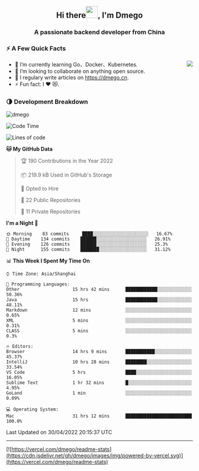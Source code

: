<h2 align="center">Hi there<img src="https://cdn.jsdelivr.net/gh/dmego/images/img/Hi.gif" height="32" />, I'm Dmego </h2>
<h3 align="center">A passionate backend developer from China</h3>

### ⚡️ A Few Quick Facts

<img align="right" src="https://readme-stats-dmego.vercel.app/api?username=dmego&show_icons=true&icon_color=1573B3&hide_title=true&text_color=718096&bg_color=00000000&hide_border=true"/>

<ul>
    <li> 🌱 I’m currently learning Go、Docker、Kubernetes.</li>
    <li> 👯 I’m looking to collaborate on anything open source.</li>
    <li> 📝 I regulary write articles on <a href="https://dmego.cn">https://dmego.cn</a>.</li>
    <li> ⚡ Fun fact: I ❤️ 😻.</li>
</ul>

### 🌗 Development Breakdown

<img src="https://komarev.com/ghpvc/?username=dmego" alt="dmego" />

<!--START_SECTION:waka-->
![Code Time](http://img.shields.io/badge/Code%20Time-1%2C201%20hrs%2026%20mins-blue)

![Lines of code](https://img.shields.io/badge/From%20Hello%20World%20I%27ve%20Written-246%20Thousand%20lines%20of%20code-blue)

**🐱 My GitHub Data** 

> 🏆 190 Contributions in the Year 2022
 > 
> 📦 219.9 kB Used in GitHub's Storage 
 > 
> 💼 Opted to Hire
 > 
> 📜 22 Public Repositories 
 > 
> 🔑 11 Private Repositories  
 > 
**I'm a Night 🦉** 

```text
🌞 Morning    83 commits     ████░░░░░░░░░░░░░░░░░░░░░   16.67% 
🌆 Daytime    134 commits    ██████░░░░░░░░░░░░░░░░░░░   26.91% 
🌃 Evening    126 commits    ██████░░░░░░░░░░░░░░░░░░░   25.3% 
🌙 Night      155 commits    ███████░░░░░░░░░░░░░░░░░░   31.12%

```


📊 **This Week I Spent My Time On** 

```text
⌚︎ Time Zone: Asia/Shanghai

💬 Programming Languages: 
Other                    15 hrs 42 mins      ████████████░░░░░░░░░░░░░   50.36% 
Java                     15 hrs              ████████████░░░░░░░░░░░░░   48.11% 
Markdown                 12 mins             ░░░░░░░░░░░░░░░░░░░░░░░░░   0.65% 
XML                      5 mins              ░░░░░░░░░░░░░░░░░░░░░░░░░   0.31% 
CLASS                    5 mins              ░░░░░░░░░░░░░░░░░░░░░░░░░   0.3%

🔥 Editors: 
Browser                  14 hrs 9 mins       ███████████░░░░░░░░░░░░░░   45.37% 
IntelliJ                 10 hrs 28 mins      ████████░░░░░░░░░░░░░░░░░   33.54% 
VS Code                  5 hrs               ████░░░░░░░░░░░░░░░░░░░░░   16.05% 
Sublime Text             1 hr 32 mins        █░░░░░░░░░░░░░░░░░░░░░░░░   4.95% 
GoLand                   1 min               ░░░░░░░░░░░░░░░░░░░░░░░░░   0.09%

💻 Operating System: 
Mac                      31 hrs 12 mins      █████████████████████████   100.0%

```


 Last Updated on 30/04/2022 20:15:37 UTC
<!--END_SECTION:waka-->

---

[![https://vercel.com/dmego/readme-stats](https://cdn.jsdelivr.net/gh/dmego/images/img/powered-by-vercel.svg)](https://vercel.com/dmego/readme-stats)

